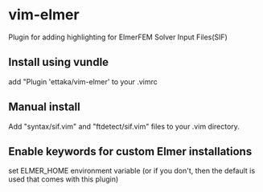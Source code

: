 # vim-elmer

Plugin for adding highlighting for ElmerFEM Solver Input Files(SIF)

## Install using vundle

add "Plugin 'ettaka/vim-elmer' to your .vimrc

## Manual install

Add "syntax/sif.vim" and "ftdetect/sif.vim" files to your .vim directory.

## Enable keywords for custom Elmer installations
set ELMER_HOME environment variable (or if you don't, then the default is used that comes with this plugin)




